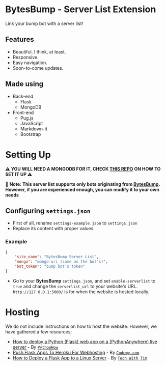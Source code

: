# BytesBump - Server List Extension
Link your bump bot with a server list!

## Features
- Beautiful. I think, at least.
- Responsive.
- Easy navigation.
- Soon-to-come updates.

## Made using
- Back-end
    - Flask
    - MongoDB
- Front-end
    - Pug.js
    - JavaScript
    - Markdown-it
    - Bootstrap

# Setting Up
**⚠️ YOU WILL NEED A MONGODB FOR IT, CHECK [THIS REPO](https://github.com/Nemika-Haj/BytesBump) ON HOW TO SET IT UP ⚠️**

📝 **Note: This server list supports only bots originating from [BytesBump](https://github.com/Nemika-Haj/BytesBump). However, if you are experienced enough, you can modify it to your own needs**

## **Configuring `settings.json`**
- First of all, rename `settings-example.json` to `settings.json`
- Replace its content with proper values.
### __Example__
```json
{
    "site_name": "BytesBump Server List",
    "mongo": "mongo-uri (same as the bot's)",
    "bot_token": "bump bot's token"
}
```
- Go to your **BytesBump** `settings.json`, and set `enable-serverlist` to `true` and change the `serverlist_url` to your website's URL. `http://127.0.0.1:5000/` is for when the website is hosted locally.

# Hosting
We do not include instructions on how to host the website. However, we have gathered a few resources;
- [How to deploy a Python (Flask) web app on a (PythonAnywhere) live server](https://www.youtube.com/watch?v=75-oCKUx3oU) - By [`PythonHow`](https://www.youtube.com/channel/UC1nNFFS_9m8uuHOfwz8AK0w)
- [Push Flask Apps To Heroku For Webhosting](https://www.youtube.com/watch?v=Li0Abz-KT78) - By [`Codemy.com`](https://www.youtube.com/channel/UCFB0dxMudkws1q8w5NJEAmw)
- [How to Deploy a Flask App to a Linux Server](https://www.youtube.com/watch?v=YFBRVJPhDGY) - By [`Tech With Tim`](https://www.youtube.com/channel/UC4JX40jDee_tINbkjycV4Sg)